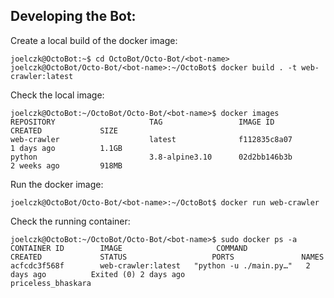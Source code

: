 ## Developing the Bot:

Create a local build of the docker image:

```console
joelczk@OctoBot:~$ cd OctoBot/Octo-Bot/<bot-name>
joelczk@OctoBot/Octo-Bot/<bot-name>:~/OctoBot$ docker build . -t web-crawler:latest
```

Check the local image:

```console
joelczk@OctoBot:~/OctoBot/Octo-Bot/<bot-name>$ docker images
REPOSITORY                     TAG                 IMAGE ID            CREATED             SIZE
web-crawler                    latest              f112835c8a07        1 days ago          1.1GB
python                         3.8-alpine3.10      02d2bb146b3b        2 weeks ago         918MB
```

Run the docker image:

```console
joelczk@OctoBot/Octo-Bot/<bot-name>:~/OctoBot$ docker run web-crawler
```

Check the running container:

```console
joelczk@OctoBot:~/OctoBot/Octo-Bot/<bot-name>$ sudo docker ps -a
CONTAINER ID        IMAGE                     COMMAND                  CREATED             STATUS                   PORTS               NAMES
acfcdc3f568f        web-crawler:latest   "python -u ./main.py…"   2 days ago          Exited (0) 2 days ago                        priceless_bhaskara
```
